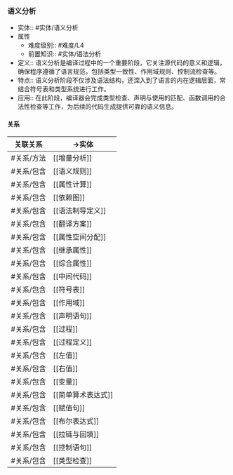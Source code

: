 ###  语义分析 
- 实体:: #实体/语义分析 
- 属性
	- 难度级别:: #难度/L4 
	- 前置知识:: #实体/语法分析 
- 定义::  语义分析是编译过程中的一个重要阶段，它关注源代码的意义和逻辑，确保程序遵循了语言规范，包括类型一致性、作用域规则、控制流检查等。
- 特点::  语义分析阶段不仅涉及语法结构，还深入到了语言的内在逻辑层面，常结合符号表和类型系统进行工作。
- 应用::  在此阶段，编译器会完成类型检查、声明与使用的匹配、函数调用的合法性检查等工作，为后续的代码生成提供可靠的语义信息。
#### 关系
| 关联关系 | ->实体 |
| ---- | ---- |
| #关系/方法 | [[增量分析]] |
| #关系/包含 | [[语义规则]] |
| #关系/包含 | [[属性计算]] |
| #关系/包含 | [[依赖图]] |
| #关系/包含 | [[语法制导定义]] |
| #关系/包含 | [[翻译方案]] |
| #关系/包含 | [[属性空间分配]] |
| #关系/包含 | [[继承属性]] |
| #关系/包含 | [[综合属性]] |
| #关系/包含 | [[中间代码]] |
| #关系/包含 | [[符号表]] |
| #关系/包含 | [[作用域]] |
| #关系/包含 | [[声明语句]] |
| #关系/包含 | [[过程]] |
| #关系/包含 | [[过程定义]] |
| #关系/包含 | [[左值]] |
| #关系/包含 | [[右值]] |
| #关系/包含 | [[变量]] |
| #关系/包含 | [[简单算术表达式]] |
| #关系/包含 | [[赋值句]] |
| #关系/包含 | [[布尔表达式]] |
| #关系/包含 | [[拉链与回填]] |
| #关系/包含 | [[控制语句]] |
| #关系/包含 | [[类型检查]] |
